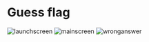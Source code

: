 # Guess flag

![launchscreen](https://user-images.githubusercontent.com/118177389/236880072-626ac321-59af-4140-9e3e-705e17df4426.png)
![mainscreen](https://user-images.githubusercontent.com/118177389/236880088-5c7ca21a-dbce-4bc4-8bfd-718f1426145d.png)
![wronganswer](https://user-images.githubusercontent.com/118177389/236880097-7fee14b4-a519-4f5e-8f86-bc38e5a9c8b7.png)
